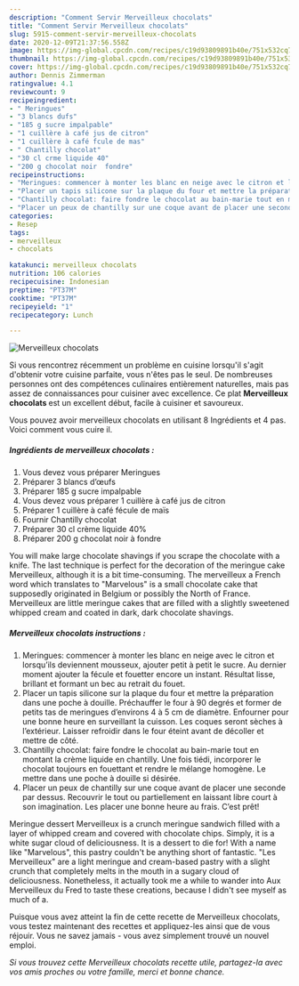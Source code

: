 ```yaml
---
description: "Comment Servir Merveilleux chocolats"
title: "Comment Servir Merveilleux chocolats"
slug: 5915-comment-servir-merveilleux-chocolats
date: 2020-12-09T21:37:56.558Z
image: https://img-global.cpcdn.com/recipes/c19d93809891b40e/751x532cq70/merveilleux-chocolats-photo-principale-de-la-recette.jpg
thumbnail: https://img-global.cpcdn.com/recipes/c19d93809891b40e/751x532cq70/merveilleux-chocolats-photo-principale-de-la-recette.jpg
cover: https://img-global.cpcdn.com/recipes/c19d93809891b40e/751x532cq70/merveilleux-chocolats-photo-principale-de-la-recette.jpg
author: Dennis Zimmerman
ratingvalue: 4.1
reviewcount: 9
recipeingredient:
- " Meringues"
- "3 blancs dufs"
- "185 g sucre impalpable"
- "1 cuillère à café jus de citron"
- "1 cuillère à café fcule de mas"
- " Chantilly chocolat"
- "30 cl crme liquide 40"
- "200 g chocolat noir  fondre"
recipeinstructions:
- "Meringues: commencer à monter les blanc en neige avec le citron et lorsqu’ils deviennent mousseux, ajouter petit à petit le sucre. Au dernier moment ajouter la fécule et fouetter encore un instant. Résultat lisse, brillant et formant un bec au retrait du fouet."
- "Placer un tapis silicone sur la plaque du four et mettre la préparation dans une poche à douille. Préchauffer le four à 90 degrés et former de petits tas de meringues d’environs 4 à 5 cm de diamètre. Enfourner pour une bonne heure en surveillant la cuisson. Les coques seront sèches à l’extérieur. Laisser refroidir dans le four éteint avant de décoller et mettre de côté."
- "Chantilly chocolat: faire fondre le chocolat au bain-marie tout en montant la crème liquide en chantilly. Une fois tiédi, incorporer le chocolat toujours en fouettant et rendre le mélange homogène. Le mettre dans une poche à douille si désirée."
- "Placer un peux de chantilly sur une coque avant de placer une seconde par dessus. Recouvrir le tout ou partiellement en laissant libre court à son imagination. Les placer une bonne heure au frais. C’est prêt!"
categories:
- Resep
tags:
- merveilleux
- chocolats

katakunci: merveilleux chocolats 
nutrition: 106 calories
recipecuisine: Indonesian
preptime: "PT37M"
cooktime: "PT37M"
recipeyield: "1"
recipecategory: Lunch

---
```



![Merveilleux chocolats](https://img-global.cpcdn.com/recipes/c19d93809891b40e/751x532cq70/merveilleux-chocolats-photo-principale-de-la-recette.jpg)

Si vous rencontrez récemment un problème en cuisine lorsqu'il s'agit d'obtenir votre cuisine parfaite, vous n'êtes pas le seul. De nombreuses personnes ont des compétences culinaires entièrement naturelles, mais pas assez de connaissances pour cuisiner avec excellence. Ce plat <strong> Merveilleux chocolats </strong> est un excellent début, facile à cuisiner et savoureux.

<!--inarticleads1-->

Vous pouvez avoir merveilleux chocolats en utilisant 8 Ingrédients et 4 pas. Voici comment vous cuire il.

##### Ingrédients de merveilleux chocolats :

1. Vous devez vous préparer  Meringues
1. Préparer 3 blancs d’œufs
1. Préparer 185 g sucre impalpable
1. Vous devez vous préparer 1 cuillère à café jus de citron
1. Préparer 1 cuillère à café fécule de maïs
1. Fournir  Chantilly chocolat
1. Préparer 30 cl crème liquide 40%
1. Préparer 200 g chocolat noir à fondre


You will make large chocolate shavings if you scrape the chocolate with a knife. The last technique is perfect for the decoration of the meringue cake Merveilleux, although it is a bit time-consuming. The merveilleux a French word which translates to &#34;Marvelous&#34; is a small chocolate cake that supposedly originated in Belgium or possibly the North of France. Merveilleux are little meringue cakes that are filled with a slightly sweetened whipped cream and coated in dark, dark chocolate shavings. 

<!--inarticleads2-->

##### Merveilleux chocolats instructions :

1. Meringues: commencer à monter les blanc en neige avec le citron et lorsqu’ils deviennent mousseux, ajouter petit à petit le sucre. Au dernier moment ajouter la fécule et fouetter encore un instant. Résultat lisse, brillant et formant un bec au retrait du fouet.
1. Placer un tapis silicone sur la plaque du four et mettre la préparation dans une poche à douille. Préchauffer le four à 90 degrés et former de petits tas de meringues d’environs 4 à 5 cm de diamètre. Enfourner pour une bonne heure en surveillant la cuisson. Les coques seront sèches à l’extérieur. Laisser refroidir dans le four éteint avant de décoller et mettre de côté.
1. Chantilly chocolat: faire fondre le chocolat au bain-marie tout en montant la crème liquide en chantilly. Une fois tiédi, incorporer le chocolat toujours en fouettant et rendre le mélange homogène. Le mettre dans une poche à douille si désirée.
1. Placer un peux de chantilly sur une coque avant de placer une seconde par dessus. Recouvrir le tout ou partiellement en laissant libre court à son imagination. Les placer une bonne heure au frais. C’est prêt!


Meringue dessert Merveilleux is a crunch meringue sandwich filled with a layer of whipped cream and covered with chocolate chips. Simply, it is a white sugar cloud of deliciousness. It is a dessert to die for! With a name like &#34;Marvelous&#34;, this pastry couldn&#39;t be anything short of fantastic. &#34;Les Merveilleux&#34; are a light meringue and cream-based pastry with a slight crunch that completely melts in the mouth in a sugary cloud of deliciousness. Nonetheless, it actually took me a while to wander into Aux Merveilleux du Fred to taste these creations, because I didn&#39;t see myself as much of a. 

<!--inarticleads1-->

<p>
Puisque vous avez atteint la fin de cette recette de Merveilleux chocolats, vous testez maintenant des recettes et appliquez-les ainsi que de vous réjouir. Vous ne savez jamais - vous avez simplement trouvé un nouvel emploi.
</p>

<p>
<i>Si vous trouvez cette Merveilleux chocolats recette utile, partagez-la avec vos amis proches ou votre famille, merci et bonne chance.</i>
</p>

